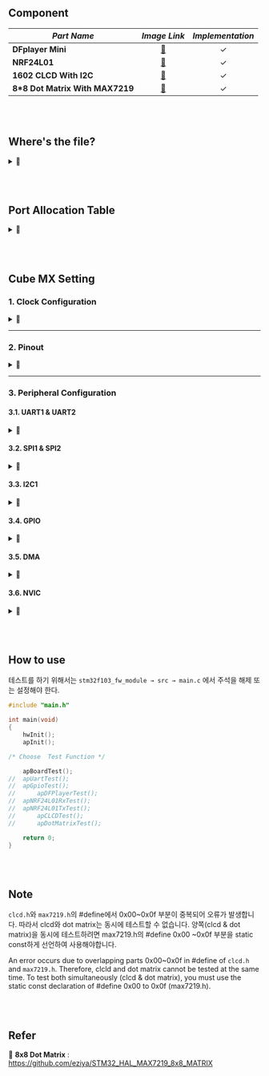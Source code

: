 ## Component<br>


|***Part Name***|***Image Link***|***Implementation***|
|---|:---:|:---:|
|**DFplayer Mini**|[📌](https://www.devicemart.co.kr/goods/view?no=1278727)|✓|
|**NRF24L01**|[📌](https://www.devicemart.co.kr/goods/view?no=12506373)|✓|
|**1602 CLCD With I2C**|[📌](https://www.devicemart.co.kr/goods/view?no=1327456)|✓|
|**8*8 Dot Matrix With MAX7219**|[📌](https://www.devicemart.co.kr/goods/view?no=1279804)|✓|



<br><br>



## Where's the file?<br>
<details>
<summary>📌</summary><br>
  
<summary>DFplayer Mini</summary>  
<div markdown="1">
<br>
-  &nbsp; stm32f103_fw_module → src → common → hw → include → dfplayer.h<br>
-  &nbsp; stm32f103_fw_module → src → hw → driver → dfplayer.c<br>
-  &nbsp; stm32f103_fw_module → src → ap → ap.c → void apDFPlayerTest(void){...}<br>
</div>
<hr/>
<summary>NRF24L01</summary>
<div markdown="1">
<br>
-  &nbsp; stm32f103_fw_module → src → common → hw → include → nrf24l01.h<br>
-  &nbsp; stm32f103_fw_module → src → hw → driver → nrf24l01.c<br>
-  &nbsp; stm32f103_fw_module → src → ap → ap.c → void apNRF24L01TxTest(void){...}<br>
-  &nbsp; stm32f103_fw_module → src → ap → ap.c → void apNRF24L01RxTest(void){...}<br> 
</div>
<hr/>
<summary>1602 CLCD With I2C</summary>
<div markdown="1">
<br>
-  &nbsp; stm32f103_fw_module → src → common → hw → include → clcd.h<br>
-  &nbsp; stm32f103_fw_module → src → hw → driver → clcd.c<br>
-  &nbsp; stm32f103_fw_module → src → ap → ap.c → void apCLCDTest(void){...}<br>
</div>
<hr/>
<summary>8*8 Dot Matrix With MAX7219</summary>
<div markdown="1">
<br>
-  &nbsp; stm32f103_fw_module → src → common → hw → include →  max7219.h<br>	
-  &nbsp; stm32f103_fw_module → src → common → hw → include →  max7219_dotmatrix.h<br>
-  &nbsp; stm32f103_fw_module → src → hw → driver → max7219.c<br>
-  &nbsp; stm32f103_fw_module → src → hw → driver → max7219_dotmatrix.c<br>	
-  &nbsp; stm32f103_fw_module → src → ap → ap.c → void apDotMatrixTest(void){...}<br>
</div>		
</details>


<br><br>


## Port Allocation Table<br>
<details>
<summary>📌</summary><br>
<div markdown="1">
<img src="https://user-images.githubusercontent.com/70312248/159966974-f57bcb88-c769-4425-97d6-2144d63ca76c.png" width="500" height="500"/> <br><br>
</div>		
</details>

<br><br>


## Cube MX Setting<br>
### 1. Clock Configuration
<details>
<summary>📌</summary><br> 
<div markdown="1">
• Using HSE (High Speed External)<br><br>
<img src="https://user-images.githubusercontent.com/70312248/156926816-cd46825e-392c-4452-a740-515ae7ccae25.png" width="800" height="500"/> <br>
<br><br>
</div>
</details>


<hr/>

### 2. Pinout<br>
<details>
<summary>📌</summary><br>  
<div markdown="1">
<img src="https://user-images.githubusercontent.com/70312248/159958979-4f03b977-3f47-40a6-8b74-0e6e0e05b53b.png" width="600" height="500"/> <br>
<br><br>
</div>
</details>

<hr/>

### 3. Peripheral Configuration<br>
#### 3.1. UART1 & UART2

<details>
<summary>📌</summary><br>
• The parameters of uart1 & uart2 are the same<br>
• You can change parameter settings in uart.c <br><br>
<div markdown="1">
<img src="https://user-images.githubusercontent.com/70312248/156927378-6c0fd54e-bd78-437c-8f49-289d4a90c563.png" width="1000" height="600"/>
<br><br>
</div>
</details>

#### 3.2. SPI1 & SPI2
<details>
<summary>📌</summary><br> 
• You can change parameter settings in spi.c <br><br> 
<div markdown="1">
1).SPI1<br><br> 	
<img src="https://user-images.githubusercontent.com/70312248/156927368-b1cff53b-974c-42e0-80a3-1a3baf264159.png" width="1000" height="800"/>
 
<br><br><br><br>

2).SPI2<br><br>
<img src="https://user-images.githubusercontent.com/70312248/159957635-1bdc1f67-084f-4d28-a9c3-85821895070f.png" width="1000" height="800"/> 	
<br><br>
</div>
</details>

#### 3.3. I2C1
<details>
<summary>📌</summary><br> 
• You can change parameter settings in i2c.c <br><br> 
<div markdown="1">
<img src="https://user-images.githubusercontent.com/70312248/159523379-8ae58c66-dec1-4064-a635-1fefafd94951.png" width="1000" height="800"/> 
<br><br>
</div>
</details>

#### 3.4. GPIO
<details>
<summary>📌</summary><br> 
<div markdown="1">
<img src="https://user-images.githubusercontent.com/70312248/159959285-bc493d3a-595a-4388-87f2-ba588e34d70d.png" width="1000" height="500"/> 
<br><br>
</div>
</details>

#### 3.5. DMA
<details>
<summary>📌</summary><br>  
<div markdown="1">
• USART1, USART2 Mode is Rx Mode : Circular, Tx Mode : Normal <br><br>
<img src="https://user-images.githubusercontent.com/70312248/156927328-636cea39-5139-4d75-a712-6036b3b737fb.png" width="1000" height="300"/> 
<br><br>
</div>
</details>


#### 3.6. NVIC
<details>
<summary>📌</summary><br>  
<div markdown="1">
<img src="https://user-images.githubusercontent.com/70312248/156927343-a8df82b3-ea2e-406c-b25b-9c5e10f65b24.png" width="1000" height="600"/> 
<br><br>
</div>
</details>

<br><br>


## How to use<br>
  테스트를 하기 위해서는 `stm32f103_fw_module → src → main.c` 에서 주석을 해제 또는 설정해야 한다.

```C
#include "main.h"

int main(void)
{
	hwInit();
	apInit();

/* Choose  Test Function */

  	apBoardTest();
//	apUartTest();
//	apGpioTest();
//      apDFPlayerTest();
//	apNRF24L01RxTest();
//	apNRF24L01TxTest();
//      apCLCDTest();
//      apDotMatrixTest();

    return 0;
}
```


<br><br>


## Note<br>
`clcd.h`와 `max7219.h`의  #define에서  0x00~0x0f 부분이 중복되어 오류가 발생합니다. 따라서  clcd와 dot matrix는  동시에 테스트할 수 없습니다. 양쪽(clcd & dot matrix)을 동시에 테스트하려면 max7219.h의 #define 0x00 ~0x0f 부분을 static const하게 선언하여 사용해야합니다.

An error occurs due to overlapping parts 0x00~0x0f in #define of `clcd.h` and `max7219.h`. Therefore, clcld and dot matrix cannot be tested at the same time.
To test both simultaneously (clcd & dot matrix), you must use the static const declaration of #define 0x00 to 0x0f (max7219.h).


<br><br>


## Refer<br>
🔗 **8x8 Dot Matrix**  : https://github.com/eziya/STM32_HAL_MAX7219_8x8_MATRIX
